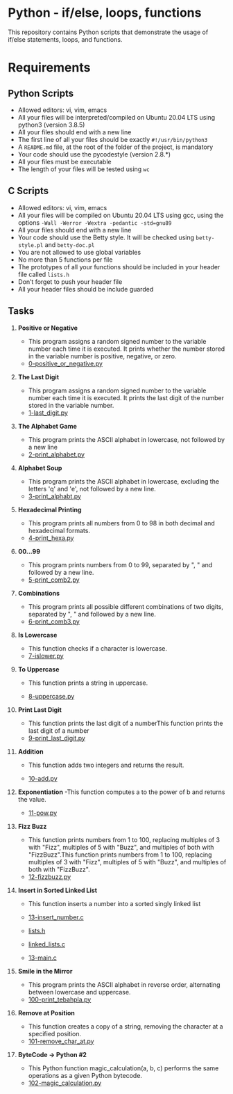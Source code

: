 # Python - if/else, loops, functions

This repository contains Python scripts that demonstrate the usage of if/else statements, loops, and functions.

# Requirements

## Python Scripts
- Allowed editors: vi, vim, emacs
- All your files will be interpreted/compiled on Ubuntu 20.04 LTS using python3 (version 3.8.5)
- All your files should end with a new line
- The first line of all your files should be exactly `#!/usr/bin/python3`
- A `README.md` file, at the root of the folder of the project, is mandatory
- Your code should use the pycodestyle (version 2.8.*)
- All your files must be executable
- The length of your files will be tested using `wc`

## C Scripts
- Allowed editors: vi, vim, emacs
- All your files will be compiled on Ubuntu 20.04 LTS using gcc, using the options `-Wall -Werror -Wextra -pedantic -std=gnu89`
- All your files should end with a new line
- Your code should use the Betty style. It will be checked using `betty-style.pl` and `betty-doc.pl`
- You are not allowed to use global variables
- No more than 5 functions per file
- The prototypes of all your functions should be included in your header file called `lists.h`
- Don’t forget to push your header file
- All your header files should be include guarded

## Tasks

1. **Positive or Negative**
   - This program assigns a random signed number to the variable number each time it is executed. It prints whether the number stored in the variable number is positive, negative, or zero.
   - [0-positive_or_negative.py](https://github.com/alx-higher_level_programming/0x01-python-if_else_loops_functions/blob/main/0-positive_or_negative.py)

2. **The Last Digit**
   - This program assigns a random signed number to the variable number each time it is executed. It prints the last digit of the number stored in the variable number.
   - [1-last_digit.py](https://github.com/alx-higher_level_programming/0x01-python-if_else_loops_functions/blob/main/1-last_digit.py)

3. **The Alphabet Game**
   - This program prints the ASCII alphabet in lowercase, not followed by a new line
   - [2-print_alphabet.py](https://github.com/alx-higher_level_programming/0x01-python-if_else_loops_functions/blob/main/2-print_alphabet.py)

4. **Alphabet Soup**
   - This program prints the ASCII alphabet in lowercase, excluding the letters 'q' and 'e', not followed by a new line.
   - [3-print_alphabt.py](https://github.com/alx-higher_level_programming/0x01-python-if_else_loops_functions/blob/main/3-print_alphabt.py)

5. **Hexadecimal Printing**
   - This program prints all numbers from 0 to 98 in both decimal and hexadecimal formats.
   - [4-print_hexa.py](https://github.com/alx-higher_level_programming/0x01-python-if_else_loops_functions/blob/main/4-print_hexa.py)

6. **00...99**
   - This program prints numbers from 0 to 99, separated by ", " and followed by a new line.
   - [5-print_comb2.py](https://github.com/alx-higher_level_programming/0x01-python-if_else_loops_functions/blob/main/5-print_comb2.py)

7. **Combinations**
   - This program prints all possible different combinations of two digits, separated by ", " and followed by a new line.
   - [6-print_comb3.py](https://github.com/alx-higher_level_programming/0x01-python-if_else_loops_functions/blob/main/6-print_comb3.py)

8. **Is Lowercase**
   - This function checks if a character is lowercase.
   - [7-islower.py](https://github.com/alx-higher_level_programming/0x01-python-if_else_loops_functions/blob/main/7-islower.py)

9. **To Uppercase**
   - This function prints a string in uppercase.

   - [8-uppercase.py](https://github.com/alx-higher_level_programming/0x01-python-if_else_loops_functions/blob/main/8-uppercase.py)

10. **Print Last Digit**
    - This function prints the last digit of a numberThis function prints the last digit of a number
    - [9-print_last_digit.py](https://github.com/alx-higher_level_programming/0x01-python-if_else_loops_functions/blob/main/9-print_last_digit.py)

11. **Addition**
    - This function adds two integers and returns the result.

    - [10-add.py](https://github.com/alx-higher_level_programming/0x01-python-if_else_loops_functions/blob/main/10-add.py)

12. **Exponentiation**
    -This function computes a to the power of b and returns the value.

    - [11-pow.py](https://github.com/alx-higher_level_programming/0x01-python-if_else_loops_functions/blob/main/11-pow.py)

13. **Fizz Buzz**
    - This function prints numbers from 1 to 100, replacing multiples of 3 with "Fizz", multiples of 5 with "Buzz", and multiples of both with "FizzBuzz".This function prints numbers from 1 to 100, replacing multiples of 3 with "Fizz", multiples of 5 with "Buzz", and multiples of both with "FizzBuzz".
    - [12-fizzbuzz.py](https://github.com/alx-higher_level_programming/0x01-python-if_else_loops_functions/blob/main/12-fizzbuzz.py)

14. **Insert in Sorted Linked List**
    - This function inserts a number into a sorted singly linked list

    - [13-insert_number.c](https://github.com/alx-higher_level_programming/0x01-python-if_else_loops_functions/blob/main/13-insert_number.c)
    - [lists.h](https://github.com/alx-higher_level_programming/0x01-python-if_else_loops_functions/blob/main/lists.h)
    - [linked_lists.c](https://github.com/alx-higher_level_programming/0x01-python-if_else_loops_functions/blob/main/linked_lists.c)
    - [13-main.c](https://github.com/alx-higher_level_programming/0x01-python-if_else_loops_functions/blob/main/13-main.c)

15. **Smile in the Mirror**
    - This program prints the ASCII alphabet in reverse order, alternating between lowercase and uppercase.
    - [100-print_tebahpla.py](https://github.com/alx-higher_level_programming/0x01-python-if_else_loops_functions/blob/main/100-print_tebahpla.py)

16. **Remove at Position**
    - This function creates a copy of a string, removing the character at a specified position.
    - [101-remove_char_at.py](https://github.com/alx-higher_level_programming/0x01-python-if_else_loops_functions/blob/main/101-remove_char_at.py)

17. **ByteCode -> Python #2**
    - This Python function magic_calculation(a, b, c) performs the same operations as a given Python bytecode.
    - [102-magic_calculation.py](https://github.com/alx-higher_level_programming/0x01-python-if_else_loops_functions/blob/main/102-magic_calculation.py)

